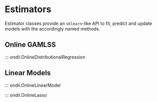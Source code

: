 # Estimators

Estimator classes provide an `sklearn`-like API to fit, predict and update models with the accordingly named methods.

## Online GAMLSS

::: ondil.OnlineDistributionalRegression

## Linear Models

::: ondil.OnlineLinearModel

::: ondil.OnlineLasso

